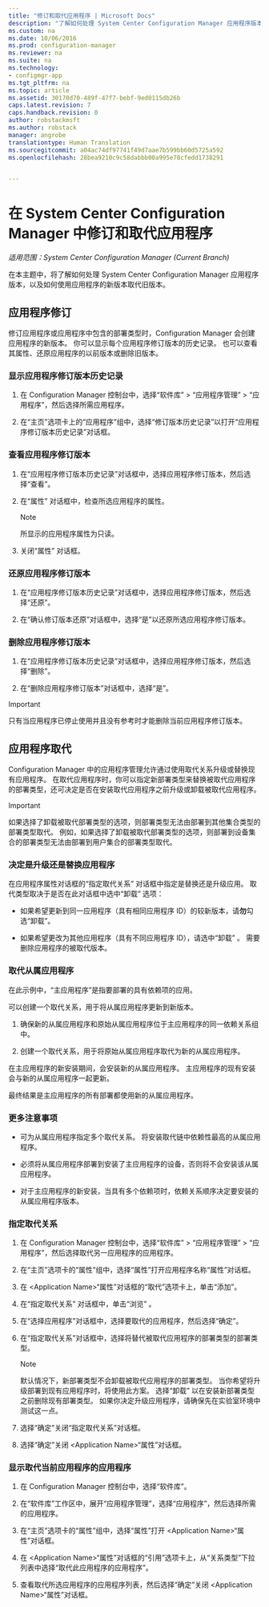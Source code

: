 ```yaml
---
title: "修订和取代应用程序 | Microsoft Docs"
description: "了解如何处理 System Center Configuration Manager 应用程序版本和取代应用程序。"
ms.custom: na
ms.date: 10/06/2016
ms.prod: configuration-manager
ms.reviewer: na
ms.suite: na
ms.technology:
- configmgr-app
ms.tgt_pltfrm: na
ms.topic: article
ms.assetid: 30170d70-489f-47f7-bebf-9ed0115db26b
caps.latest.revision: 7
caps.handback.revision: 0
author: robstackmsft
ms.author: robstack
manager: angrobe
translationtype: Human Translation
ms.sourcegitcommit: a04ac74df97741f49d7aae7b599bb60d5725a592
ms.openlocfilehash: 28bea9210c9c58dabbb00a995e78cfedd1738291


---
```

# <a name="revise-and-supersede-applications-in-system-center-configuration-manager"></a>在 System Center Configuration Manager 中修订和取代应用程序

*适用范围：System Center Configuration Manager (Current Branch)*

在本主题中，将了解如何处理 System Center Configuration Manager 应用程序版本，以及如何使用应用程序的新版本取代旧版本。  

##  <a name="application-revisions"></a>应用程序修订  
 修订应用程序或应用程序中包含的部署类型时，Configuration Manager 会创建应用程序的新版本。 你可以显示每个应用程序修订版本的历史记录。 也可以查看其属性、还原应用程序的以前版本或删除旧版本。  

### <a name="to-display-an-application-revision-history"></a>显示应用程序修订版本历史记录  

1.  在 Configuration Manager 控制台中，选择“软件库” > “应用程序管理” > “应用程序”，然后选择所需应用程序。  

3.  在“主页”选项卡上的“应用程序”组中，选择“修订版本历史记录”以打开“应用程序修订版本历史记录”对话框。  

### <a name="to-view-an-application-revision"></a>查看应用程序修订版本  

1.  在“应用程序修订版本历史记录”对话框中，选择应用程序修订版本，然后选择“查看”。  

2.  在“属性”  对话框中，检查所选应用程序的属性。  

    > [!NOTE]  
    >  所显示的应用程序属性为只读。  

3.  关闭“属性”  对话框。  

### <a name="to-restore-an-application-revision"></a>还原应用程序修订版本  

1.  在“应用程序修订版本历史记录”对话框中，选择应用程序修订版本，然后选择“还原”。  

2.  在“确认修订版本还原”对话框中，选择“是”以还原所选应用程序修订版本。  

### <a name="to-delete-an-application-revision"></a>删除应用程序修订版本  

1.  在“应用程序修订版本历史记录”对话框中，选择应用程序修订版本，然后选择“删除”。  

2.  在“删除应用程序修订版本”对话框中，选择“是”。  

> [!IMPORTANT]  
>  只有当应用程序已停止使用并且没有参考时才能删除当前应用程序修订版本。  

##  <a name="application-supersedence"></a>应用程序取代  
 Configuration Manager 中的应用程序管理允许通过使用取代关系升级或替换现有应用程序。 在取代应用程序时，你可以指定新部署类型来替换被取代应用程序的部署类型，还可决定是否在安装取代应用程序之前升级或卸载被取代应用程序。  

> [!IMPORTANT]  
>  如果选择了卸载被取代部署类型的选项，则部署类型无法由部署到其他集合类型的部署类型取代。  例如，如果选择了卸载被取代部署类型的选项，则部署到设备集合的部署类型无法由部署到用户集合的部署类型取代。  

### <a name="decide-whether-to-upgrade-or-replace-an-application"></a>决定是升级还是替换应用程序  
 在应用程序属性对话框的“指定取代关系”  对话框中指定是替换还是升级应用。 取代类型取决于是否在此对话框中选中“卸载”  选项：  

-   如果希望更新到同一应用程序（具有相同应用程序 ID）的较新版本，请**勿**勾选“卸载”。  

-   如果希望更改为其他应用程序（具有不同应用程序 ID），请选中“卸载” 。 需要删除应用程序的被取代版本。  

### <a name="supersede-dependent-applications"></a>取代从属应用程序  
 在此示例中，“主应用程序”是指要部署的具有依赖项的应用。  

 可以创建一个取代关系，用于将从属应用程序更新到新版本。  

1.  确保新的从属应用程序和原始从属应用程序位于主应用程序的同一依赖关系组中。  

2.  创建一个取代关系，用于将原始从属应用程序取代为新的从属应用程序。  

 在主应用程序的新安装期间，会安装新的从属应用程序。 主应用程序的现有安装会与新的从属应用程序一起更新。  

 最终结果是主应用程序的所有部署都使用新的从属应用程序。  

### <a name="further-considerations"></a>更多注意事项  

-   可为从属应用程序指定多个取代关系。 将安装取代链中依赖性最高的从属应用程序。  

-   必须将从属应用程序部署到安装了主应用程序的设备，否则将不会安装该从属应用程序。  

-   对于主应用程序的新安装，当具有多个依赖项时，依赖关系顺序决定要安装的从属应用程序版本。  

### <a name="to-specify-a-supersedence-relationship"></a>指定取代关系  

1.  在 Configuration Manager 控制台中，选择“软件库” > “应用程序管理” > “应用程序”，然后选择取代另一应用程序的应用程序。  

3.  在“主页”选项卡的“属性”组中，选择“属性”打开应用程序名称“属性”对话框。  

4.  在 <Application Name\>“属性”对话框的“取代”选项卡上，单击“添加”。  

5.  在“指定取代关系”  对话框中，单击“浏览” 。  

6.  在“选择应用程序”对话框中，选择要取代的应用程序，然后选择“确定”。  

7.  在“指定取代关系”对话框中，选择将替代被取代应用程序的部署类型的部署类型。  

    > [!NOTE]  
    >  默认情况下，新部署类型不会卸载被取代应用程序的部署类型。 当你希望将升级部署到现有应用程序时，将使用此方案。 选择“卸载”  以在安装新部署类型之前删除现有部署类型。 如果你决定升级应用程序，请确保先在实验室环境中测试这一点。  

8.  选择“确定”关闭“指定取代关系”对话框。  

9. 选择“确定”关闭 <Application Name\>“属性”对话框。  

### <a name="to-display-applications-that-supersede-the-current-application"></a>显示取代当前应用程序的应用程序  

1.  在 Configuration Manager 控制台中，选择“软件库”。  

2.  在“软件库”工作区中，展开“应用程序管理”，选择“应用程序”，然后选择所需的应用程序。  

3.  在“主页”选项卡的“属性”组中，选择“属性”打开 <Application Name\>“属性”对话框。  

4.  在 <Application Name\>“属性”对话框的“引用”选项卡上，从“关系类型”下拉列表中选择“取代此应用程序的应用程序”。  

5.  查看取代所选应用程序的应用程序列表，然后选择“确定”关闭 <Application Name\>“属性”对话框。  



<!--HONumber=Dec16_HO1-->


